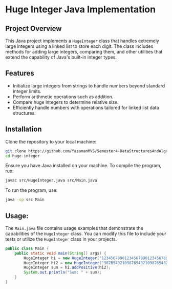 # Huge Integer Java Implementation

## Project Overview
This Java project implements a `HugeInteger` class that handles extremely large integers using a linked list to store each digit. The class includes methods for adding large integers, comparing them, and other utilities that extend the capability of Java's built-in integer types.

## Features
- Initialize large integers from strings to handle numbers beyond standard integer limits.
- Perform arithmetic operations such as addition.
- Compare huge integers to determine relative size.
- Efficiently handle numbers with operations tailored for linked list data structures.

## Installation
Clone the repository to your local machine:
```bash
git clone https://github.com/YasamanMVS/Semester4-DataStructuresAndAlgorithms-HugeIntegerProject.git
cd huge-integer
```
Ensure you have Java installed on your machine. To compile the program, run:
```bash
javac src/HugeInteger.java src/Main.java
```
To run the program, use:
```bash
java -cp src Main
```
## Usage:
The `Main.java` file contains usage examples that demonstrate the capabilities of the `HugeInteger` class. You can modify this file to include your tests or utilize the `HugeInteger` class in your projects.
```java
public class Main {
    public static void main(String[] args) {
        HugeInteger hi = new HugeInteger("123456789012345678901234567890");
        HugeInteger hi2 = new HugeInteger("987654321098765432109876543210");
        HugeInteger sum = hi.addPositive(hi2);
        System.out.println("Sum: " + sum);
    }
}
